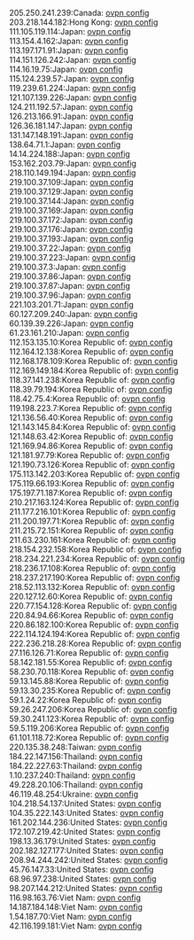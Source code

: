 205.250.241.239:Canada: [ovpn config](vpn/205_250_241_239.ovpn)  
203.218.144.182:Hong Kong: [ovpn config](vpn/203_218_144_182.ovpn)  
111.105.119.114:Japan: [ovpn config](vpn/111_105_119_114.ovpn)  
113.154.4.162:Japan: [ovpn config](vpn/113_154_4_162.ovpn)  
113.197.171.91:Japan: [ovpn config](vpn/113_197_171_91.ovpn)  
114.151.126.242:Japan: [ovpn config](vpn/114_151_126_242.ovpn)  
114.16.19.75:Japan: [ovpn config](vpn/114_16_19_75.ovpn)  
115.124.239.57:Japan: [ovpn config](vpn/115_124_239_57.ovpn)  
119.239.61.224:Japan: [ovpn config](vpn/119_239_61_224.ovpn)  
121.107.139.226:Japan: [ovpn config](vpn/121_107_139_226.ovpn)  
124.211.192.57:Japan: [ovpn config](vpn/124_211_192_57.ovpn)  
126.213.166.91:Japan: [ovpn config](vpn/126_213_166_91.ovpn)  
126.36.181.147:Japan: [ovpn config](vpn/126_36_181_147.ovpn)  
131.147.148.191:Japan: [ovpn config](vpn/131_147_148_191.ovpn)  
138.64.71.1:Japan: [ovpn config](vpn/138_64_71_1.ovpn)  
14.14.224.188:Japan: [ovpn config](vpn/14_14_224_188.ovpn)  
153.162.203.79:Japan: [ovpn config](vpn/153_162_203_79.ovpn)  
218.110.149.194:Japan: [ovpn config](vpn/218_110_149_194.ovpn)  
219.100.37.109:Japan: [ovpn config](vpn/219_100_37_109.ovpn)  
219.100.37.129:Japan: [ovpn config](vpn/219_100_37_129.ovpn)  
219.100.37.144:Japan: [ovpn config](vpn/219_100_37_144.ovpn)  
219.100.37.169:Japan: [ovpn config](vpn/219_100_37_169.ovpn)  
219.100.37.172:Japan: [ovpn config](vpn/219_100_37_172.ovpn)  
219.100.37.176:Japan: [ovpn config](vpn/219_100_37_176.ovpn)  
219.100.37.193:Japan: [ovpn config](vpn/219_100_37_193.ovpn)  
219.100.37.22:Japan: [ovpn config](vpn/219_100_37_22.ovpn)  
219.100.37.223:Japan: [ovpn config](vpn/219_100_37_223.ovpn)  
219.100.37.3:Japan: [ovpn config](vpn/219_100_37_3.ovpn)  
219.100.37.86:Japan: [ovpn config](vpn/219_100_37_86.ovpn)  
219.100.37.87:Japan: [ovpn config](vpn/219_100_37_87.ovpn)  
219.100.37.96:Japan: [ovpn config](vpn/219_100_37_96.ovpn)  
221.103.201.71:Japan: [ovpn config](vpn/221_103_201_71.ovpn)  
60.127.209.240:Japan: [ovpn config](vpn/60_127_209_240.ovpn)  
60.139.39.226:Japan: [ovpn config](vpn/60_139_39_226.ovpn)  
61.23.161.210:Japan: [ovpn config](vpn/61_23_161_210.ovpn)  
112.153.135.10:Korea Republic of: [ovpn config](vpn/112_153_135_10.ovpn)  
112.164.12.138:Korea Republic of: [ovpn config](vpn/112_164_12_138.ovpn)  
112.168.178.109:Korea Republic of: [ovpn config](vpn/112_168_178_109.ovpn)  
112.169.149.184:Korea Republic of: [ovpn config](vpn/112_169_149_184.ovpn)  
118.37.141.238:Korea Republic of: [ovpn config](vpn/118_37_141_238.ovpn)  
118.39.79.194:Korea Republic of: [ovpn config](vpn/118_39_79_194.ovpn)  
118.42.75.4:Korea Republic of: [ovpn config](vpn/118_42_75_4.ovpn)  
119.198.223.7:Korea Republic of: [ovpn config](vpn/119_198_223_7.ovpn)  
121.136.56.40:Korea Republic of: [ovpn config](vpn/121_136_56_40.ovpn)  
121.143.145.84:Korea Republic of: [ovpn config](vpn/121_143_145_84.ovpn)  
121.148.63.42:Korea Republic of: [ovpn config](vpn/121_148_63_42.ovpn)  
121.169.94.86:Korea Republic of: [ovpn config](vpn/121_169_94_86.ovpn)  
121.181.97.79:Korea Republic of: [ovpn config](vpn/121_181_97_79.ovpn)  
121.190.73.126:Korea Republic of: [ovpn config](vpn/121_190_73_126.ovpn)  
175.113.142.203:Korea Republic of: [ovpn config](vpn/175_113_142_203.ovpn)  
175.119.66.193:Korea Republic of: [ovpn config](vpn/175_119_66_193.ovpn)  
175.197.71.187:Korea Republic of: [ovpn config](vpn/175_197_71_187.ovpn)  
210.217.163.124:Korea Republic of: [ovpn config](vpn/210_217_163_124.ovpn)  
211.177.216.101:Korea Republic of: [ovpn config](vpn/211_177_216_101.ovpn)  
211.200.197.71:Korea Republic of: [ovpn config](vpn/211_200_197_71.ovpn)  
211.215.72.151:Korea Republic of: [ovpn config](vpn/211_215_72_151.ovpn)  
211.63.230.161:Korea Republic of: [ovpn config](vpn/211_63_230_161.ovpn)  
218.154.232.158:Korea Republic of: [ovpn config](vpn/218_154_232_158.ovpn)  
218.234.221.234:Korea Republic of: [ovpn config](vpn/218_234_221_234.ovpn)  
218.236.17.108:Korea Republic of: [ovpn config](vpn/218_236_17_108.ovpn)  
218.237.217.190:Korea Republic of: [ovpn config](vpn/218_237_217_190.ovpn)  
218.52.113.132:Korea Republic of: [ovpn config](vpn/218_52_113_132.ovpn)  
220.127.12.60:Korea Republic of: [ovpn config](vpn/220_127_12_60.ovpn)  
220.77.154.128:Korea Republic of: [ovpn config](vpn/220_77_154_128.ovpn)  
220.84.94.66:Korea Republic of: [ovpn config](vpn/220_84_94_66.ovpn)  
220.86.182.100:Korea Republic of: [ovpn config](vpn/220_86_182_100.ovpn)  
222.114.124.194:Korea Republic of: [ovpn config](vpn/222_114_124_194.ovpn)  
222.236.218.28:Korea Republic of: [ovpn config](vpn/222_236_218_28.ovpn)  
27.116.126.71:Korea Republic of: [ovpn config](vpn/27_116_126_71.ovpn)  
58.142.181.55:Korea Republic of: [ovpn config](vpn/58_142_181_55.ovpn)  
58.230.70.118:Korea Republic of: [ovpn config](vpn/58_230_70_118.ovpn)  
59.13.145.88:Korea Republic of: [ovpn config](vpn/59_13_145_88.ovpn)  
59.13.30.235:Korea Republic of: [ovpn config](vpn/59_13_30_235.ovpn)  
59.1.24.22:Korea Republic of: [ovpn config](vpn/59_1_24_22.ovpn)  
59.26.247.206:Korea Republic of: [ovpn config](vpn/59_26_247_206.ovpn)  
59.30.241.123:Korea Republic of: [ovpn config](vpn/59_30_241_123.ovpn)  
59.5.119.206:Korea Republic of: [ovpn config](vpn/59_5_119_206.ovpn)  
61.101.118.72:Korea Republic of: [ovpn config](vpn/61_101_118_72.ovpn)  
220.135.38.248:Taiwan: [ovpn config](vpn/220_135_38_248.ovpn)  
184.22.147.156:Thailand: [ovpn config](vpn/184_22_147_156.ovpn)  
184.22.227.63:Thailand: [ovpn config](vpn/184_22_227_63.ovpn)  
1.10.237.240:Thailand: [ovpn config](vpn/1_10_237_240.ovpn)  
49.228.20.106:Thailand: [ovpn config](vpn/49_228_20_106.ovpn)  
46.119.48.254:Ukraine: [ovpn config](vpn/46_119_48_254.ovpn)  
104.218.54.137:United States: [ovpn config](vpn/104_218_54_137.ovpn)  
104.35.222.143:United States: [ovpn config](vpn/104_35_222_143.ovpn)  
161.202.144.236:United States: [ovpn config](vpn/161_202_144_236.ovpn)  
172.107.219.42:United States: [ovpn config](vpn/172_107_219_42.ovpn)  
198.13.36.179:United States: [ovpn config](vpn/198_13_36_179.ovpn)  
202.182.127.177:United States: [ovpn config](vpn/202_182_127_177.ovpn)  
208.94.244.242:United States: [ovpn config](vpn/208_94_244_242.ovpn)  
45.76.147.33:United States: [ovpn config](vpn/45_76_147_33.ovpn)  
68.96.97.238:United States: [ovpn config](vpn/68_96_97_238.ovpn)  
98.207.144.212:United States: [ovpn config](vpn/98_207_144_212.ovpn)  
116.98.163.76:Viet Nam: [ovpn config](vpn/116_98_163_76.ovpn)  
14.187.184.148:Viet Nam: [ovpn config](vpn/14_187_184_148.ovpn)  
1.54.187.70:Viet Nam: [ovpn config](vpn/1_54_187_70.ovpn)  
42.116.199.181:Viet Nam: [ovpn config](vpn/42_116_199_181.ovpn)  
